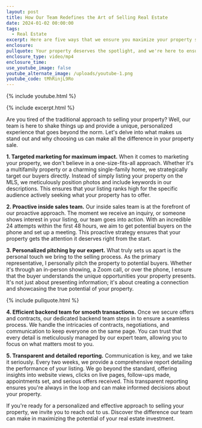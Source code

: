 ```yaml
---
layout: post
title: How Our Team Redefines the Art of Selling Real Estate
date: 2024-01-02 00:00:00
tags:
  - Real Estate
excerpt: Here are five ways that we ensure you maximize your property sale.
enclosure:
pullquote: Your property deserves the spotlight, and we're here to ensure it gets it.
enclosure_type: video/mp4
enclosure_time:
use_youtube_image: false
youtube_alternate_image: /uploads/youtube-1.png
youtube_code: tMhRinjL9Ro
---
```

{% include youtube.html %}

{% include excerpt.html %}

Are you tired of the traditional approach to selling your property? Well, our team is here to shake things up and provide a unique, personalized experience that goes beyond the norm. Let's delve into what makes us stand out and why choosing us can make all the difference in your property sale.

**1\. Targeted marketing for maximum impact.** When it comes to marketing your property, we don't believe in a one-size-fits-all approach. Whether it's a multifamily property or a charming single-family home, we strategically target our buyers directly. Instead of simply listing your property on the MLS, we meticulously position photos and include keywords in our descriptions. This ensures that your listing ranks high for the specific audience actively seeking what your property has to offer.

**2\. Proactive inside sales team.** Our inside sales team is at the forefront of our proactive approach. The moment we receive an inquiry, or someone shows interest in your listing, our team goes into action. With an incredible 24 attempts within the first 48 hours, we aim to get potential buyers on the phone and set up a meeting. This proactive strategy ensures that your property gets the attention it deserves right from the start.

**3\. Personalized pitching by our expert.** What truly sets us apart is the personal touch we bring to the selling process. As the primary representative, I personally pitch the property to potential buyers. Whether it's through an in-person showing, a Zoom call, or over the phone, I ensure that the buyer understands the unique opportunities your property presents. It's not just about presenting information; it's about creating a connection and showcasing the true potential of your property.

{% include pullquote.html %}

**4\. Efficient backend team for smooth transactions.** Once we secure offers and contracts, our dedicated backend team steps in to ensure a seamless process. We handle the intricacies of contracts, negotiations, and communication to keep everyone on the same page. You can trust that every detail is meticulously managed by our expert team, allowing you to focus on what matters most to you.

**5\. Transparent and detailed reporting.** Communication is key, and we take it seriously. Every two weeks, we provide a comprehensive report detailing the performance of your listing. We go beyond the standard, offering insights into website views, clicks on live pages, follow-ups made, appointments set, and serious offers received. This transparent reporting ensures you're always in the loop and can make informed decisions about your property.

If you're ready for a personalized and effective approach to selling your property, we invite you to reach out to us. Discover the difference our team can make in maximizing the potential of your real estate investment.